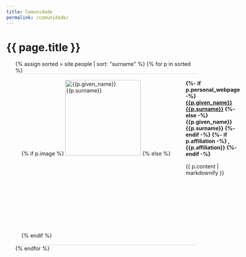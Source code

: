```yaml
---
title: Comunidade
permalink: /comunidade/
---
```

<div id="main" role="main">

<h1>{{ page.title }}</h1>

<style type="text/css">
.team-members-page h3.team-member-group-title {
  font-weight: bold;
}
.team-members-page .team-member-group-affiliated {
  margin-top: 3rem;
}
ul.team-members-list {
  list-style-type: none;
  padding-bottom: 2rem;
}
ul.team-members-list li.team-member {
  margin-left: 0;
  padding: 1rem 1rem;
  border-top: 1px solid #dddddd;
  display: flex;
  flex-direction: row;
  align-items: flex-start;
}
ul.team-members-list li.team-member .team-member-photo {
  flex-shrink: 0;
  padding-right: 2.5rem;
}
ul.team-members-list li.team-member .team-member-bio h4 {
  margin-top: 0;
  margin-bottom: 1rem;
}
ul.team-members-list li.team-member .team-member-bio p:last-of-type {
  margin-bottom: 0;
}
ul.team-members-list li.team-member:last-of-type {
  border-bottom: 1px solid #dddddd;
}
@media (max-width: 767px) {
  ul.team-members-list li.team-member {
    flex-direction: column;
  }
  ul.team-members-list li.team-member .team-member-photo {
    padding-right: 0;
  }
  ul.team-members-list li.team-member .team-member-bio h4 {
    margin-top: 1.5rem;
  }
}
@media (max-width: 480px) {
  ul.team-members-list li.team-member .team-member-bio h4 {
    font-size: 14px;
  }
  ul.team-members-list li.team-member .team-member-bio p {
    font-size: 12px;
  }
}
</style>




<ul class="team-members-list">
  {% assign sorted = site.people | sort: "surname" %}
  {% for p in sorted %}
    <li class="team-member">
      <div class="team-member-photo">
        {% if p.image %}
          <img src="{{p.image | relative_url}}" alt="{{p.given_name}} {{p.surname}}" style="width: 200px;">
        {% else %}
          <div style="width: 200px; height: 200px;"></div>
        {% endif %}
      </div>
      <div class="team-member-bio">
        <h4>
          {%- if p.personal_webpage -%}
          <a href="{{p.personal_webpage}}" target="_blank">
            {{p.given_name}} {{p.surname}}</a>
          {%- else -%}
            {{p.given_name}} {{p.surname}}
          {%- endif -%}
          {%- if p.affiliation -%}
            , {{p.affiliation}}
          {%- endif -%}
        </h4>
        <p>
          {{ p.content | markdownify }}
        </p>
      </div>
    </li>
  {% endfor %}
</ul>
</div>
